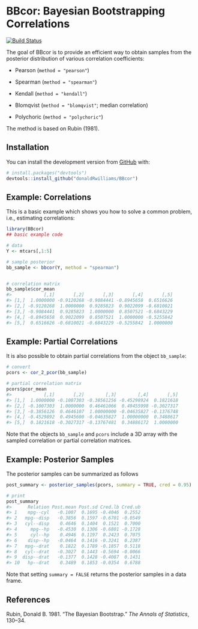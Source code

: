 
<!-- README.md is generated from README.Rmd. Please edit that file -->

# **BBcor**: Bayesian Bootstrapping Correlations

[![Build
Status](https://travis-ci.org/donaldRwilliams/BBcor.svg?branch=master)](https://travis-ci.org/donaldRwilliams/BBcor)

<!-- badges: start -->

<!-- badges: end -->

The goal of BBcor is to provide an efficient way to obtain samples from
the posterior distribution of various correlation coefficients:

  - Pearson (`method = "pearson"`)

  - Spearman (`method = "spearman"`)

  - Kendall (`method = "kendall"`)

  - Blomqvist (`method = "blomqvist"`; median correlation)

  - Polychoric (`method = "polychoric"`)

The method is based on Rubin (1981).

## Installation

<!-- You can install the released version of BBcor from [CRAN](https://CRAN.R-project.org) with: -->

<!-- ``` r -->

<!-- install.packages("BBcor") -->

<!-- ``` -->

You can install the development version from
[GitHub](https://github.com/) with:

``` r
# install.packages("devtools")
devtools::install_github("donaldRwilliams/BBcor")
```

## Example: Correlations

This is a basic example which shows you how to solve a common problem,
i.e., estimating correlations:

``` r
library(BBcor)
## basic example code

# data
Y <- mtcars[,1:5]

# sample posterior
bb_sample <- bbcor(Y, method = "spearman")


# correlation matrix
bb_sample$cor_mean
#>            [,1]       [,2]       [,3]       [,4]       [,5]
#> [1,]  1.0000000 -0.9120268 -0.9084441 -0.8945658  0.6516626
#> [2,] -0.9120268  1.0000000  0.9285823  0.9022099 -0.6810021
#> [3,] -0.9084441  0.9285823  1.0000000  0.8507521 -0.6843229
#> [4,] -0.8945658  0.9022099  0.8507521  1.0000000 -0.5255842
#> [5,]  0.6516626 -0.6810021 -0.6843229 -0.5255842  1.0000000
```

## Example: Partial Correlations

It is also possible to obtain partial correlations from the object
`bb_sample`:

``` r
# convert
pcors <- cor_2_pcor(bb_sample)

# partial correlation matrix
pcors$pcor_mean
#>            [,1]       [,2]        [,3]        [,4]       [,5]
#> [1,]  1.0000000 -0.1007303 -0.38561256 -0.45298924  0.1821618
#> [2,] -0.1007303  1.0000000  0.46461066  0.49455998 -0.3027317
#> [3,] -0.3856126  0.4646107  1.00000000 -0.04635827 -0.1376748
#> [4,] -0.4529892  0.4945600 -0.04635827  1.00000000  0.3488617
#> [5,]  0.1821618 -0.3027317 -0.13767481  0.34886172  1.0000000
```

Note that the objects `bb_sample` and `pcors` include a 3D array with
the sampled correlation or partial correlation matrices.

## Example: Posterior Samples

The posterior samples can be summarized as follows

``` r
post_summary <- posterior_samples(pcors, summary = TRUE, cred = 0.95)

# print
post_summary
#>      Relation Post.mean Post.sd Cred.lb Cred.ub
#> 1    mpg--cyl   -0.1007  0.1695 -0.4046  0.2552
#> 2   mpg--disp   -0.3856  0.1597 -0.6701 -0.0549
#> 3   cyl--disp    0.4646  0.1404  0.1521  0.7000
#> 4     mpg--hp   -0.4530  0.1306 -0.6801 -0.1728
#> 5     cyl--hp    0.4946  0.1197  0.2423  0.7075
#> 6    disp--hp   -0.0464  0.1416 -0.3241  0.2387
#> 7   mpg--drat    0.1822  0.1789 -0.1857  0.5118
#> 8   cyl--drat   -0.3027  0.1443 -0.5694 -0.0066
#> 9  disp--drat   -0.1377  0.1428 -0.4087  0.1431
#> 10   hp--drat    0.3489  0.1853 -0.0354  0.6788
```

Note that setting `summary = FALSE` returns the posterior samples in a
data frame.

## References

<div id="refs" class="references">

<div id="ref-rubin1981bayesian">

Rubin, Donald B. 1981. “The Bayesian Bootstrap.” *The Annals of
Statistics*, 130–34.

</div>

</div>
